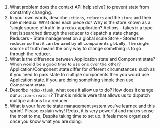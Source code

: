 1. What problem does the context API help solve?
to prevent state from constantly changing.
1. In your own words, describe `actions`, `reducers` and the `store` and their role in Redux. What does each piece do? Why is the store known as a 'single source of truth' in a redux application?
Actions - takes in a type that is searched through the reducer to dispatch a state change.
Reducers - State management on a global scale
Store - Stores the reducer so that it can be used by all components globally.
The single source of truth means the only way to change something is to go through the reducer.
1. What is the difference between Application state and Component state? When would be a good time to use one over the other?
Application/Component state differ for different circumstances, such as if you need to pass state to multiple components then you would use Application state.
if you are doing something simple then use Component state.
1. Describe `redux-thunk`, what does it allow us to do? How does it change our `action-creators`?
Thunk is middle ware that allows us to dispatch multiple actions to a reducer.
1. What is your favorite state management system you've learned and this sprint? Please explain why!
Redux, it is very powerful and makes sense the most to me, Despite taking time to set up. it feels more organized once you know what you are doing.

